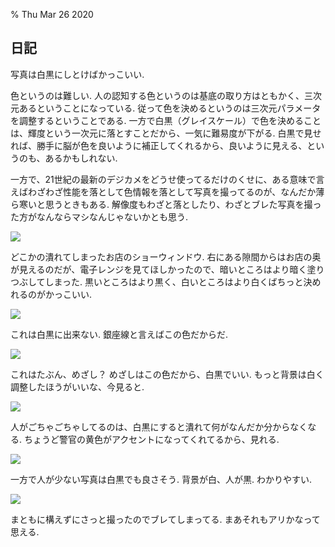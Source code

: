 % Thu Mar 26 2020

## 日記

写真は白黒にしとけばかっこいい.

色というのは難しい.
人の認知する色というのは基底の取り方はともかく、三次元あるということになっている.
従って色を決めるというのは三次元パラメータを調整するということである.
一方で白黒（グレイスケール）で色を決めることは、輝度という一次元に落とすことだから、一気に難易度が下がる.
白黒で見せれば、勝手に脳が色を良いように補正してくれるから、良いように見える、というのも、あるかもしれない.

一方で、21世紀の最新のデジカメをどうせ使ってるだけのくせに、ある意味で言えばわざわざ性能を落として色情報を落として写真を撮ってるのが、なんだか薄ら寒いと思うときもある.
解像度もわざと落としたり、わざとブレた写真を撮った方がなんならマシなんじゃないかとも思う.

![](https://pbs.twimg.com/media/ETuldQ7UEAAs6RB?format=jpg&name=4096x4096)

どこかの潰れてしまったお店のショーウィンドウ.
右にある隙間からはお店の奥が見えるのだが、電子レンジを見てほしかったので、暗いところはより暗く塗りつぶしてしまった.
黒いところはより黒く、白いところはより白くばちっと決めれるのがかっこいい.

![](https://pbs.twimg.com/media/ESffvOnU8AEpu0G?format=jpg&name=4096x4096)

これは白黒に出来ない.
銀座線と言えばこの色だからだ.

![](https://pbs.twimg.com/media/ES1j2T5UMAAJKtS?format=jpg&name=4096x4096)

これはたぶん、めざし？
めざしはこの色だから、白黒でいい.
もっと背景は白く調整したほうがいいな、今見ると.

![](https://pbs.twimg.com/media/ESfgn4dU0AA4wkL?format=jpg&name=4096x4096)

人がごちゃごちゃしてるのは、白黒にすると潰れて何がなんだか分からなくなる.
ちょうど警官の黄色がアクセントになってくれてるから、見れる.

![](https://pbs.twimg.com/media/EQfIDskUUAESx2w?format=jpg&name=4096x4096)

一方で人が少ない写真は白黒でも良さそう.
背景が白、人が黒. わかりやすい.

![](https://pbs.twimg.com/media/ERdCjP3U4AEb4by?format=jpg&name=4096x4096)

まともに構えずにさっと撮ったのでブレてしまってる.
まあそれもアリかなって思える.
